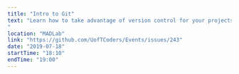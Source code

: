 ```yaml
---
title: "Intro to Git"
text: "Learn how to take advantage of version control for your projects and why it can be useful. We will be focusing on Git, a popular piece of software that does version control. This session is geared towards complete beginners - if you've never touched Git before, this is for you!
"
location: "MADLab"
link: "https://github.com/UofTCoders/Events/issues/243"
date: "2019-07-18"
startTime: "18:10"
endTime: "19:00"
---
```

